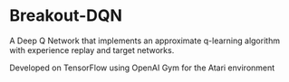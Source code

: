 # Breakout-DQN
A Deep Q Network that implements an approximate q-learning algorithm with experience replay and target networks.

Developed on TensorFlow using OpenAI Gym for the Atari environment
